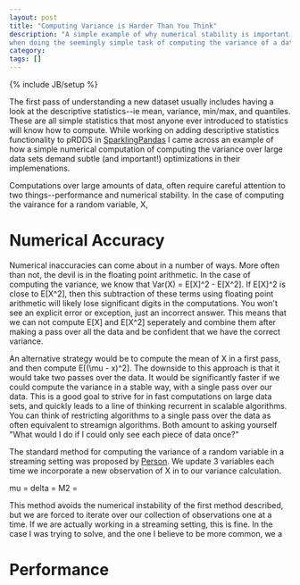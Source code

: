 ```yaml
---
layout: post
title: "Computing Variance is Harder Than You Think"
description: "A simple example of why numerical stability is important, even
when doing the seemingly simple task of computing the variance of a dataset"
category: 
tags: []
---
```

{% include JB/setup %}

The first pass of understanding a new dataset usually includes having a look
at the descriptive statistics--ie mean, variance, min/max, and 
quantiles. These are all simple statistics that most anyone ever introduced to
statistics will know how to compute. While working on adding descriptive
statistics functionality to pRDDS in [SparklingPandas](LINK) I came across an
example of how a simple numerical
computation of computing the variance over large data sets demand subtle (and
important!) optimizations in their implemenations.

Computations over large amounts of data, often require careful attention to two
things--performance and numerical stability. In the case of computing the
vairance for a random variable, X, 

Numerical Accuracy 
===================
Numerical inaccuracies can come about in a number of ways. More often than not,
the devil is in the floating point arithmetic. In the case of computing the
variance, we know that Var(X) = E[X]^2 - E[X^2]. If E[X]^2 is close to E[X^2],
then this subtraction of these terms using floating point arithmetic will
likely lose significant digits in the computations. You won't see an explicit
error or exception, just an incorrect answer. This means that we can not
compute E[X] and E[X^2] seperately and combine them after making a pass over
all the data and be confident that we have the correct variance.


An alternative strategy would be to compute the mean of X in a first pass, and
then compute E[(\mu - x)^2]. The downside to this approach is that it would
take two passes over the data. It would be significantly faster if we could
compute the variance in a stable way, with a single pass over our data. This is
a good goal to strive for in fast computations on large data sets, and quickly
leads to a line of thinking recurrent in scalable algorithms. You can think of
restricting algorithms to a single pass over the data as often equivalent to
streamign algorithms. Both amount to asking yourself "What would I do if I
could only see each piece of data once?"

The standard method for computing the variance of a random variable in a
streaming setting was proposed by [Person](link).  We update 3 variables each
time we incorporate a new observation of X in to our variance calculation.

mu =
delta =
M2 =

This method avoids the numerical instability of the first method described, but
we are forced to iterate over our collection of observations one at a time. If
we are actually working in a streaming setting, this is fine. In the case I was
trying to solve, and the one I believe to be more common, we a


Performance
==========



